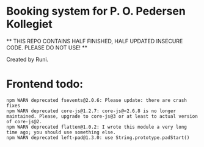 # Booking system for P. O. Pedersen Kollegiet

** THIS REPO CONTAINS HALF FINISHED, HALF UPDATED INSECURE CODE. PLEASE DO NOT USE! **

Created by Runi.

# Frontend todo:

    npm WARN deprecated fsevents@2.0.6: Please update: there are crash fixes
    npm WARN deprecated core-js@1.2.7: core-js@<2.6.8 is no longer maintained. Please, upgrade to core-js@3 or at least to actual version of core-js@2.
    npm WARN deprecated flatten@1.0.2: I wrote this module a very long time ago; you should use something else.
    npm WARN deprecated left-pad@1.3.0: use String.prototype.padStart()
